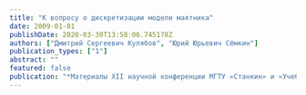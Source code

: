 ```yaml
---
title: "К вопросу о дискретизации модели маятника"
date: 2009-01-01
publishDate: 2020-03-30T13:58:06.745178Z
authors: ["Дмитрий Сергеевич Кулябов", "Юрий Юрьевич Сёмкин"]
publication_types: ["1"]
abstract: ""
featured: false
publication: "*Материалы XII научной конференции МГТУ «Станкин» и «Учебно-научного центра математического моделирования МГТУ «Станкин» – ИММ РАН» по математическому моделированию и информатике: Программа. Сборник докладов*"
---
```


